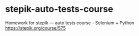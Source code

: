# stepik-auto-tests-course
Homework for stepik — auto tests course - Selenium + Python
https://stepik.org/course/575 
